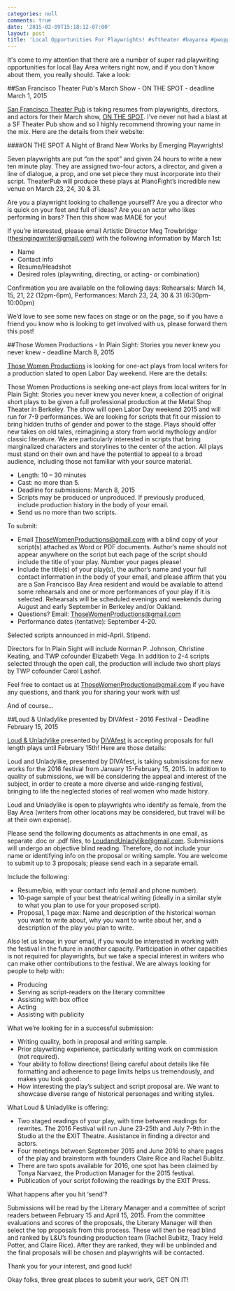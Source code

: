```yaml
---
categories: null
comments: true
date: '2015-02-09T15:18:12-07:00'
layout: post
title: 'Local Opportunities For Playwrights! #sftheater #bayarea #pwopp'
---
```


It's come to my attention that there are a number of super rad playwriting opportunities for local Bay Area writers right now, and if you don't know about them, you really should. Take a look:

##San Francisco Theater Pub's March Show - ON THE SPOT - deadline March 1, 2015

[San Francisco Theater Pub](https://sftheaterpub.wordpress.com/) is taking resumes from playwrights, directors, and actors for their March show, [ON THE SPOT](https://sftheaterpub.wordpress.com/2015/02/09/theater-around-the-bay-a-call-for-playwrights-directors-and-actors/). I've never not had a blast at a SF Theater Pub show and so I highly recommend throwing your name in the mix. Here are the details from their website:

####ON THE SPOT
A Night of Brand New Works by Emerging Playwrights!

Seven playwrights are put “on the spot” and given 24 hours to write a new ten minute play. They are assigned two-four actors, a director, and given a line of dialogue, a prop, and one set piece they must incorporate into their script. TheaterPub will produce these plays at PianoFight’s incredible new venue on March 23, 24, 30 & 31.

Are you a playwright looking to challenge yourself? Are you a director who is quick on your feet and full of ideas? Are you an actor who likes performing in bars? Then this show was MADE for you!

If you’re interested, please email Artistic Director Meg Trowbridge ([thesingingwriter@gmail.com](mailto:thesingingwriter@gmail.com)) with the following information by March 1st:

* Name
* Contact info
* Resume/Headshot
* Desired roles (playwriting, directing, or acting- or combination)

Confirmation you are available on the following days:
Rehearsals: March 14, 15, 21, 22 (12pm-6pm),
Performances: March 23, 24, 30 & 31 (6:30pm-10:00pm)

We’d love to see some new faces on stage or on the page, so if you have a friend you know who is looking to get involved with us, please forward them this post!

##Those Women Productions - In Plain Sight: Stories you never knew you never knew - deadline March 8, 2015

[Those Women Productions](http://www.thosewomenproductions.com/) is looking for one-act plays from local writers for a production slated  to open Labor Day weekend. Here are the details:

Those Women Productions is seeking one-act plays from local writers for In Plain Sight: Stories you never knew you never knew, a collection of original short plays to be given a full professional production at the Metal Shop Theater in Berkeley. The show will open Labor Day weekend 2015 and will run for 7-9 performances. We are looking for scripts that fit our mission to bring hidden truths of gender and power to the stage. Plays should offer new takes on old tales, reimagining a story from world mythology and/or classic literature. We are particularly interested in scripts that bring marginalized characters and storylines to the center of the action. All plays must stand on their own and have the potential to appeal to a broad audience, including those not familiar with your source material.

* Length: 10 – 30 minutes
* Cast: no more than 5.
* Deadline for submissions: March 8, 2015
* Scripts may be produced or unproduced. If previously produced, include production history in the body of your email.
* Send us no more than two scripts.

To submit:

* Email [ThoseWomenProductions@gmail.com](emailto:ThoseWomenProductions@gmail.com) with a blind copy of your script(s) attached as Word or PDF documents. Author’s name should not appear anywhere on the script but each page of the script should include the title of your play. Number your pages please!
* Include the title(s) of your play(s), the author’s name and your full contact information in the body of your email, and please affirm that you are a San Francisco Bay Area resident and would be available to attend some rehearsals and one or more performances of your play if it is selected. Rehearsals will be scheduled evenings and weekends during August and early September in Berkeley and/or Oakland.
* Questions? Email: ThoseWomenProductions@gmail.com
* Performance dates (tentative): September 4-20.

Selected scripts announced in mid-April. Stipend.

Directors for In Plain Sight will include Norman P. Johnson, Christine Keating, and TWP cofounder Elizabeth Vega. In addition to 2-4 scripts selected through the open call, the production will include two short plays by TWP cofounder Carol Lashof.

Feel free to contact us at [ThoseWomenProductions@gmail.com](emailto:ThoseWomenProductions@gmail.com) if you have any questions, and thank you for sharing your work with us!

And of course...

##Loud & Unladylike presented by DIVAfest - 2016 Festival - Deadline February 15, 2015

[Loud & Unladylike](http://loudandunladylike.com/post/108165687676/loud-unladylike-accepting-submission-for-2016) presented by [DIVAfest](http://www.theexit.org/divafest/) is accepting proposals for full length plays until February 15th! Here are those details:

Loud and Unladylike, presented by DIVAfest, is taking submissions for new works for the 2016 festival from January 15-February 15, 2015. In addition to quality of submissions, we will be considering the appeal and interest of the subject, in order to create a more diverse and wide-ranging festival, bringing to life the neglected stories of real women who made history.

Loud and Unladylike is open to playwrights who identify as female, from the Bay Area (writers from other locations may be considered, but travel will be at their own expense).

Please send the following documents as attachments in one email, as separate .doc or .pdf files, to [LoudandUnladylike@gmail.com](mailto:LoudandUnladylike@gmail.com). Submissions will undergo an objective blind reading. Therefore, do not include your name or identifying info on the proposal or writing sample. You are welcome to submit up to 3 proposals; please send each in a separate email.  

Include the following:

* Resume/bio, with your contact info (email and phone number).
* 10-page sample of your best theatrical writing (ideally in a similar style to what you plan to use for your proposed script).
* Proposal, 1 page max: Name and description of the historical woman you want to write about, why you want to write about her, and a description of the play you plan to write.

Also let us know, in your email, if you would be interested in working with the festival in the future in another capacity. Participation in other capacities is not required for playwrights, but we take a special interest in writers who can make other contributions to the festival. We are always looking for people to help with:

* Producing
* Serving as script-readers on the literary committee
* Assisting with box office
* Acting
* Assisting with publicity

What we’re looking for in a successful submission:

* Writing quality, both in proposal and writing sample.
* Prior playwriting experience, particularly writing work on commission (not required).
* Your ability to follow directions! Being careful about details like file formatting and adherence to page limits helps us tremendously, and makes you look good.
* How interesting the play’s subject and script proposal are. We want to showcase diverse range of historical personages and writing styles.

What Loud & Unladylike is offering:

* Two staged readings of your play, with time between readings for rewrites. The 2016           Festival will run June 23-25th and July 7-9th in the Studio at the the EXIT Theatre. Assistance in finding a director and actors.
* Four meetings between September 2015 and June 2016 to share pages of the play and brainstorm with founders Claire Rice and Rachel Bublitz.
* There are two spots available for 2016, one spot has been claimed by Tonya Narvaez, the Production Manager for the 2015 festival.
* Publication of your script following the readings by the EXIT Press.

What happens after you hit ‘send’?

Submissions will be read by the Literary Manager and a committee of script readers between February 15 and April 15, 2015. From the committee evaluations and scores of the proposals, the Literary Manager will then select the top proposals from this process. These will then be read blind and ranked by L&U’s founding production team (Rachel Bublitz, Tracy Held Potter, and Claire Rice). After they are ranked, they will be unblinded and the final proposals will be chosen and playwrights will be contacted.

Thank you for your interest, and good luck!

Okay folks, three great places to submit your work, GET ON IT!